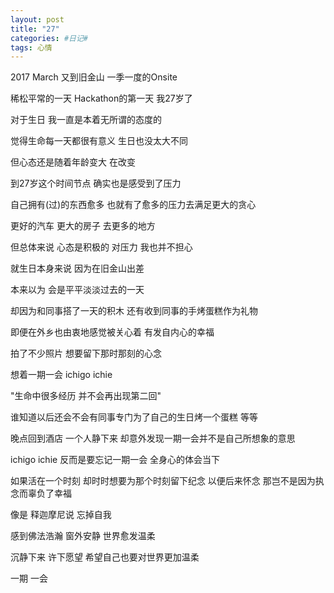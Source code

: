 ```yaml
---
layout: post
title: "27"
categories: #日记#
tags: 心情
---
```


2017 March 又到旧金山 一季一度的Onsite   

稀松平常的一天 Hackathon的第一天 我27岁了   
<!--more-->

对于生日 我一直是本着无所谓的态度的   

觉得生命每一天都很有意义 生日也没太大不同   

但心态还是随着年龄变大 在改变   

到27岁这个时间节点 确实也是感受到了压力   

自己拥有(过)的东西愈多 也就有了愈多的压力去满足更大的贪心   

更好的汽车 更大的房子 去更多的地方   

但总体来说 心态是积极的 对压力 我也并不担心   

就生日本身来说 因为在旧金山出差    

本来以为 会是平平淡淡过去的一天   

却因为和同事搭了一天的积木 还有收到同事的手烤蛋糕作为礼物   

即便在外乡也由衷地感觉被关心着 有发自内心的幸福   

拍了不少照片 想要留下那时那刻的心念    

想着一期一会 ichigo ichie   

"生命中很多经历 并不会再出现第二回"   

谁知道以后还会不会有同事专门为了自己的生日烤一个蛋糕 等等   

晚点回到酒店 一个人静下来 却意外发现一期一会并不是自己所想象的意思   

ichigo ichie 反而是要忘记一期一会 全身心的体会当下   

如果活在一个时刻 却时时想要为那个时刻留下纪念 以便后来怀念 那岂不是因为执念而辜负了幸福   

像是 释迦摩尼说 忘掉自我    

感到佛法浩瀚 窗外安静 世界愈发温柔   

沉静下来 许下愿望 希望自己也要对世界更加温柔   

一期 一会   

